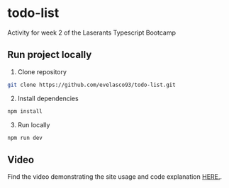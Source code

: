 # todo-list

Activity for week 2 of the Laserants Typescript Bootcamp

## Run project locally

1. Clone repository

```bash
git clone https://github.com/evelasco93/todo-list.git
```

2. Install dependencies

```bash
npm install
```

3. Run locally

```bash
npm run dev
```

## Video

Find the video demonstrating the site usage and code explanation [HERE.](https://www.loom.com/share/e645545c6a5c41889eaec5901f9ed8e2?sid=4d9673e2-9354-4cb4-ba12-455bd37b930b).
